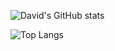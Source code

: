 ![David's GitHub stats](https://github-readme-stats.vercel.app/api?username=DavidJoacaRo&show_icons=true&theme=city_lights&include_all_commits=true)


![Top Langs](https://github-readme-stats.vercel.app/api/top-langs/?username=DavidJoacaRo&layout=compact)
